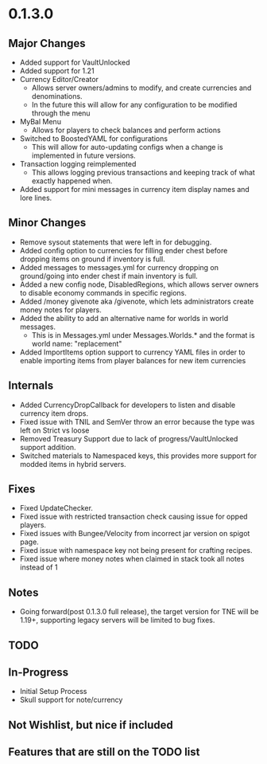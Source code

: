# 0.1.3.0

## Major Changes

- Added support for VaultUnlocked
- Added support for 1.21
- Currency Editor/Creator
    - Allows server owners/admins to modify, and create currencies and denominations.
    - In the future this will allow for any configuration to be modified through the menu
- MyBal Menu
    - Allows for players to check balances and perform actions
- Switched to BoostedYAML for configurations
    - This will allow for auto-updating configs when a change is implemented in future versions.
- Transaction logging reimplemented
    - This allows logging previous transactions and keeping track of what exactly happened when.
- Added support for mini messages in currency item display names and lore lines.

## Minor Changes

- Remove sysout statements that were left in for debugging.
- Added config option to currencies for filling ender chest before dropping items on ground if
  inventory is full.
- Added messages to messages.yml for currency dropping on ground/going into ender chest if main
  inventory is full.
- Added a new config node, DisabledRegions, which allows server owners to disable economy commands
  in specific regions.
- Added /money givenote aka /givenote, which lets administrators create money notes for players.
- Added the ability to add an alternative name for worlds in world messages.
    - This is in Messages.yml under Messages.Worlds.* and the format is world name: "replacement"
- Added ImportItems option support to currency YAML files in order to enable importing items from
  player balances for new item currencies

## Internals

- Added CurrencyDropCallback for developers to listen and disable currency item drops.
- Fixed issue with TNIL and SemVer throw an error because the type was left on Strict vs loose
- Removed Treasury Support due to lack of progress/VaultUnlocked support addition.
- Switched materials to Namespaced keys, this provides more support for modded items in hybrid
  servers.

## Fixes

- Fixed UpdateChecker.
- Fixed issue with restricted transaction check causing issue for opped players.
- Fixed issues with Bungee/Velocity from incorrect jar version on spigot page.
- Fixed issue with namespace key not being present for crafting recipes.
- Fixed issue where money notes when claimed in stack took all notes instead of 1

## Notes

- Going forward(post 0.1.3.0 full release), the target version for TNE will be 1.19+, supporting
  legacy servers will be limited to bug fixes.

## TODO

## In-Progress

- Initial Setup Process
- Skull support for note/currency

## Not Wishlist, but nice if included

## Features that are still on the TODO list
